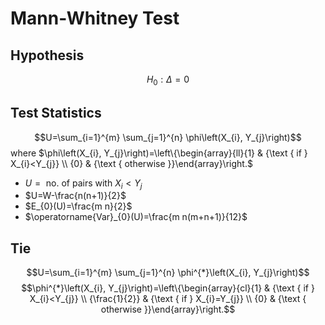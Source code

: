 # Mann-Whitney Test

## Hypothesis
$$H_0: \Delta=0$$

## Test Statistics

$$U=\sum_{i=1}^{m} \sum_{j=1}^{n} \phi\left(X_{i}, Y_{j}\right)$$
where $\phi\left(X_{i}, Y_{j}\right)=\left\{\begin{array}{ll}{1} & {\text { if } X_{i}<Y_{j}} \\ {0} & {\text { otherwise }}\end{array}\right.$

- $U=\text { no. of pairs with } X_{i}<Y_{j}$
- $U=W-\frac{n(n+1)}{2}$
- $E_{0}(U)=\frac{m n}{2}$
- $\operatorname{Var}_{0}(U)=\frac{m n(m+n+1)}{12}$

## Tie
$$U=\sum_{i=1}^{m} \sum_{j=1}^{n} \phi^{*}\left(X_{i}, Y_{j}\right)$$
$$\phi^{*}\left(X_{i}, Y_{j}\right)=\left\{\begin{array}{cl}{1} & {\text { if } X_{i}<Y_{j}} \\ {\frac{1}{2}} & {\text { if } X_{i}=Y_{j}} \\ {0} & {\text { otherwise }}\end{array}\right.$$